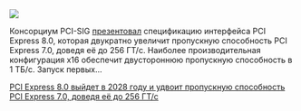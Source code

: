 <!--2025-08-06 13:57:04-->
<div class="yb">
  <div class="rss habr"><img src="https://habrastorage.org/webt/mn/rb/ec/mnrbeccwvzwbean-odkwnjg61k4.jpeg" /><p>Консорциум PCI-SIG <a href="https://www.phoronix.com/news/PCI-Express-8.0-Announcement" rel="noopener noreferrer nofollow">презентовал</a> спецификацию интерфейса PCI Express 8.0, которая двукратно увеличит пропускную способность PCI Express 7.0, доведя её до 256 ГТ/с. Наиболее производительная конфигурация x16 обеспечит двустороннюю пропускную способность в 1 ТБ/с. Запуск первых... <p class="titl"><a href="https://habr.com/ru/news/934704/?utm_source=habrahabr&utm_medium=rss&utm_campaign=934704">PCI Express 8.0 выйдет в 2028 году и удвоит пропускную способность PCI Express 7.0, доведя её до 256 ГТ/с</a></p></div>
</div>
